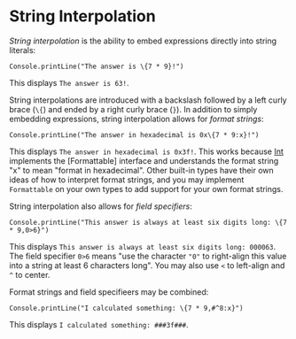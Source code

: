 String Interpolation
====================

*String interpolation* is the ability to embed expressions directly into string literals:

    Console.printLine("The answer is \{7 * 9}!")

This displays `The answer is 63!`.

String interpolations are introduced with a backslash followed by a left curly brace (`\{`) and
ended by a right curly brace (`}`). In addition to simply embedding expressions, string
interpolation allows for *format strings*:

    Console.printLine("The answer in hexadecimal is 0x\{7 * 9:x}!")

This displays `The answer in hexadecimal is 0x3f!`. This works because [Int](Int64) implements the
[Formattable] interface and understands the format string "x" to mean "format in hexadecimal". Other
built-in types have their own ideas of how to interpret format strings, and you may implement
`Formattable` on your own types to add support for your own format strings.

String interpolation also allows for *field specifiers*:

    Console.printLine("This answer is always at least six digits long: \{7 * 9,0>6}")

This displays `This answer is always at least six digits long: 000063`. The field specifier `0>6`
means "use the character `"0"` to right-align this value into a string at least 6 characters long".
You may also use `<` to left-align and `^` to center.

Format strings and field specifieers may be combined:

    Console.printLine("I calculated something: \{7 * 9,#^8:x}")

This displays `I calculated something: ###3f###`.
